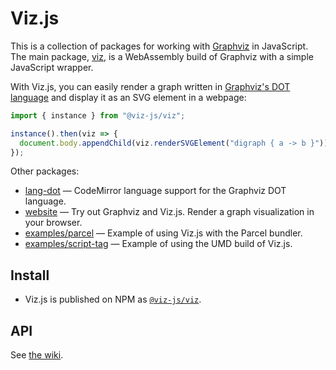 # Viz.js

This is a collection of packages for working with <a href="https://graphviz.org">Graphviz</a> in JavaScript. The main package, [viz](./packages/viz), is a WebAssembly build of Graphviz with a simple JavaScript wrapper.

With Viz.js, you can easily render a graph written in [Graphviz's DOT language](https://www.graphviz.org/doc/info/lang.html) and display it as an SVG element in a webpage:

```js
import { instance } from "@viz-js/viz";

instance().then(viz => {
  document.body.appendChild(viz.renderSVGElement("digraph { a -> b }"))
});
```

Other packages:

- [lang-dot](./packages/lang-dot) — CodeMirror language support for the Graphviz DOT language.
- [website](./packages/website) — Try out Graphviz and Viz.js. Render a graph visualization in your browser.
- [examples/parcel](./packages/examples/parcel) — Example of using Viz.js with the Parcel bundler.
- [examples/script-tag](./packages/examples/script-tag) — Example of using the UMD build of Viz.js.

## Install

- Viz.js is published on NPM as [`@viz-js/viz`](https://www.npmjs.com/package/@viz-js/viz).

## API

See [the wiki](https://github.com/mdaines/viz-js/wiki/API).
